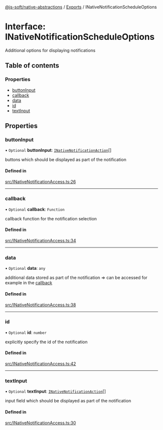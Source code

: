 [@js-soft/native-abstractions](../README.md) / [Exports](../modules.md) / INativeNotificationScheduleOptions

# Interface: INativeNotificationScheduleOptions

Additional options for displaying notifications

## Table of contents

### Properties

- [buttonInput](INativeNotificationScheduleOptions.md#buttoninput)
- [callback](INativeNotificationScheduleOptions.md#callback)
- [data](INativeNotificationScheduleOptions.md#data)
- [id](INativeNotificationScheduleOptions.md#id)
- [textInput](INativeNotificationScheduleOptions.md#textinput)

## Properties

### buttonInput

• `Optional` **buttonInput**: [`INativeNotificationAction`](INativeNotificationAction.md)[]

buttons which should be displayed as part of the notification

#### Defined in

[src/INativeNotificationAccess.ts:26](https://github.com/js-soft/ts-native-access/blob/b144064/packages/abstractions/src/INativeNotificationAccess.ts#L26)

___

### callback

• `Optional` **callback**: `Function`

callback function for the notification selection

#### Defined in

[src/INativeNotificationAccess.ts:34](https://github.com/js-soft/ts-native-access/blob/b144064/packages/abstractions/src/INativeNotificationAccess.ts#L34)

___

### data

• `Optional` **data**: `any`

additional data stored as part of the notification => can be accessed for example in the [callback](INativeNotificationScheduleOptions.md#callback)

#### Defined in

[src/INativeNotificationAccess.ts:38](https://github.com/js-soft/ts-native-access/blob/b144064/packages/abstractions/src/INativeNotificationAccess.ts#L38)

___

### id

• `Optional` **id**: `number`

explicitly specify the id of the notification

#### Defined in

[src/INativeNotificationAccess.ts:42](https://github.com/js-soft/ts-native-access/blob/b144064/packages/abstractions/src/INativeNotificationAccess.ts#L42)

___

### textInput

• `Optional` **textInput**: [`INativeNotificationAction`](INativeNotificationAction.md)[]

input field which should be displayed as part of the notification

#### Defined in

[src/INativeNotificationAccess.ts:30](https://github.com/js-soft/ts-native-access/blob/b144064/packages/abstractions/src/INativeNotificationAccess.ts#L30)
